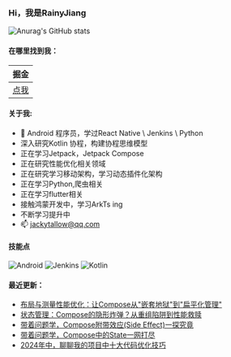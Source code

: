 ### Hi，我是RainyJiang

![Anurag's GitHub stats](https://github-readme-stats.vercel.app/api?username=RainyJiang22&bg_color=30,C2FFD8,465EFB&title_color=fff&text_color=fff)

#### 在哪里找到我：

|                            掘金                            |
| :--------------------------------------------------------: |
| [点我](https://juejin.cn/user/2287404300943566) |


#### 关于我:
- 🙋 Android 程序员，学过React Native \ Jenkins \ Python
- 深入研究Kotlin 协程，构建协程思维模型
- 正在学习Jetpack，Jetpack Compose
- 正在研究性能优化相关领域
- 正在研究学习移动架构，学习动态插件化架构
- 正在学习Python,爬虫相关
- 正在学习flutter相关
- 接触鸿蒙开发中，学习ArkTs ing
- 不断学习提升中
- 📫 jackytallow@qq.com

#### 技能点

![Android](https://img.shields.io/badge/Android-%2335495e.svg?style=for-the-badge&logo=Android&logoColor=%FF35D06D)
![Jenkins](https://img.shields.io/badge/Jenkins-%2335495e.svg?style=for-the-badge&logo=jenkins&logoColor=%FFC62327)
![Kotlin](https://img.shields.io/badge/Kotlin-%2335495e.svg?style=for-the-badge&logo=kotlin&logoColor=%FFFCBF40)

#### 最近更新：
<!-- BLOG-POST-LIST:START -->
- [布局与测量性能优化：让Compose从&quot;嵌套地狱&quot;到&quot;扁平化管理&quot;](https://juejin.cn/post/7542821271174004736)
- [状态管理：Compose的隐形炸弹？从重组陷阱到性能救赎](https://juejin.cn/post/7505042954199679013)
- [带着问题学，Compose附带效应&lpar;Side Effect&rpar;一探究竟](https://juejin.cn/post/7464050299616755775)
- [带着问题学，Compose中的State一网打尽](https://juejin.cn/post/7399530589987504128)
- [2024年中，聊聊我的项目中十大代码优化技巧](https://juejin.cn/post/7377200392059682831)
<!-- BLOG-POST-LIST:END -->

